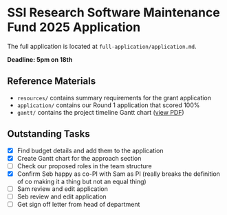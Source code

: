 # SSI Research Software Maintenance Fund 2025 Application

The full application is located at `full-application/application.md`.

**Deadline: 5pm on 18th**

## Reference Materials

- `resources/` contains summary requirements for the grant application
- `application/` contains our Round 1 application that scored 100%
- `gantt/` contains the project timeline Gantt chart ([view PDF](gantt/chart.pdf))

## Outstanding Tasks

- [x] Find budget details and add them to the application
- [x] Create Gantt chart for the approach section
- [ ] Check our proposed roles in the team structure
- [x] Confirm Seb happy as co-PI with Sam as PI (really breaks the definition of co making it a thing but not an equal thing)
- [ ] Sam review and edit application
- [ ] Seb review and edit application
- [ ] Get sign off letter from head of department
